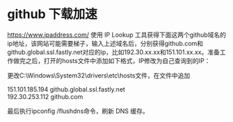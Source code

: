 # github 下载加速
https://www.ipaddress.com/ 使用 IP Lookup 工具获得下面这两个github域名的ip地址，该网站可能需要梯子，输入上述域名后，分别获得github.com和github.global.ssl.fastly.net对应的ip，比如192.30.xx.xx和151.101.xx.xx。准备工作做完之后，打开的hosts文件中添加如下格式，IP修改为自己查询到的IP：

更改C:\Windows\System32\drivers\etc\hosts文件，在文件中追加 

151.101.185.194 github.global.ssl.fastly.net  
192.30.253.112 github.com

最后执行ipconfig /flushdns命令，刷新 DNS 缓存。
